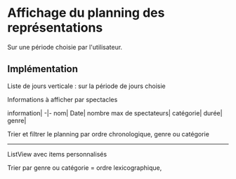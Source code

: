 # Affichage du planning des représentations

Sur une période choisie par l'utilisateur.

## Implémentation

Liste de jours verticale : sur la période de jours choisie

Informations à afficher par spectacles

information|
-|-
nom|
Date|
nombre max de spectateurs|
catégorie|
durée|
genre|

Trier et filtrer le planning par ordre chronologique, genre ou catégorie

---

ListView avec items personnalisés

Trier par genre ou catégorie = ordre lexicographique,
